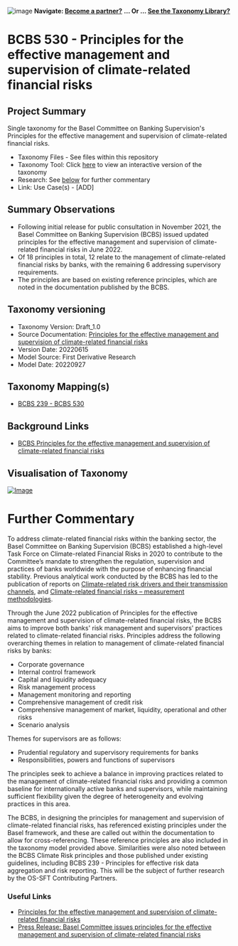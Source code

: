 ![image](https://user-images.githubusercontent.com/112073913/188821900-0c411acf-fbdd-4163-adc9-3ba4e2be78df.png)
**Navigate: [Become a partner?](https://github.com/OS-SFT/06-COLLABORATORS-PARTNERS)**
**... Or ... [See the Taxonomy Library?](https://github.com/orgs/OS-SFT/projects/2)**

# BCBS 530 - Principles for the effective management and supervision of climate-related financial risks

## Project Summary

Single taxonomy for the Basel Committee on Banking Supervision's Principles for the effective management and supervision of climate-related financial risks.

- Taxonomy Files - See files within this repository
- Taxonomy Tool: Click [here](https://os-sft.solidatus.com/viewer/share/ftdCizZPbGYm8eZIzqARJxgsHRzJ2dEO) to view an interactive version of the taxonomy
- Research: See [below](https://github.com/OS-SFT/Taxonomy-Mappings-Library/tree/main/Single%20Taxonomies/BCBS%20530%20-%20Climate%20Risk#further-commentary) for further commentary
- Link: Use Case(s) - [ADD]

## Summary Observations

- Following initial release for public consultation in November 2021, the Basel Committee on Banking Supervision (BCBS) issued updated principles for the effective management and supervision of climate-related financial risks in June 2022.
- Of 18 principles in total, 12 relate to the management of climate-related financial risks by banks, with the remaining 6 addressing supervisory requirements. 
- The principles are based on existing reference principles, which are noted in the documentation published by the BCBS.

## Taxonomy versioning
- Taxonomy Version: Draft_1.0
- Source Documentation: [Principles for the effective management and supervision of climate-related financial risks](https://www.bis.org/bcbs/publ/d532.pdf)
- Version Date: 20220615
- Model Source: First Derivative Research
- Model Date: 20220927

## Taxonomy Mapping(s)
- [BCBS 239 - BCBS 530](https://github.com/OS-SFT/Taxonomy-Mappings-Library/tree/main/Taxonomy%20Mappings%20-%20Double/BCBS%20239%20-%20BCBS%20530)

## Background Links
- [BCBS Principles for the effective management and supervision of climate-related financial risks](https://www.bis.org/bcbs/publ/d532.htm)

## Visualisation of Taxonomy
[![Image](https://user-images.githubusercontent.com/112079442/192291835-b51883bf-9059-45c3-92bf-ba0c892d5d64.png "Click to open interactive Taxonomy Tool")](https://os-sft.solidatus.com/viewer/share/ftdCizZPbGYm8eZIzqARJxgsHRzJ2dEO)

# Further Commentary

To address climate-related financial risks within the banking sector, the Basel Committee on Banking Supervision (BCBS) established a high-level Task Force on Climate-related Financial Risks in 2020 to contribute to the Committee’s mandate to strengthen the regulation, supervision and practices of banks worldwide with the purpose of enhancing financial stability. Previous analytical work conducted by the BCBS has led to the publication of reports on [Climate-related risk drivers and their transmission channels](http://www.bis.org/bcbs/publ/d517.pdf), and [Climate-related financial risks – measurement methodologies](http://www.bis.org/bcbs/publ/d518.pdf).

Through the June 2022 publication of Principles for the effective management and supervision of climate-related financial risks, the BCBS aims to improve both banks' risk management and supervisors' practices related to climate-related financial risks. Principles address the following overarching themes in relation to management of climate-related financial risks by banks:
- Corporate governance
- Internal control framework
- Capital and liquidity adequacy
- Risk management process
- Management monitoring and reporting
- Comprehensive management of credit risk
- Comprehensive management of market, liquidity, operational and other risks
- Scenario analysis

Themes for supervisors are as follows:
- Prudential regulatory and supervisory requirements for banks
- Responsibilities, powers and functions of supervisors

The principles seek to achieve a balance in improving practices related to the management of climate-related financial risks and providing a common baseline for internationally active banks and supervisors, while maintaining sufficient flexibility given the degree of heterogeneity and evolving practices in this area.

The BCBS, in designing the principles for management and supervision of climate-related financial risks, has referenced existing principles under the Basel framework, and these are called out within the documentation to allow for cross-referencing. These reference principles are also included in the taxonomy model provided above. Similarities were also noted between the BCBS Climate Risk principles and those published under existing guidelines, including BCBS 239 - Principles for effective risk data aggregation and risk reporting. This will be the subject of further research by the OS-SFT Contributing Partners.

### Useful Links

- [Principles for the effective management and supervision of climate-related financial risks](https://www.bis.org/bcbs/publ/d532.pdf)
- [Press Release: Basel Committee issues principles for the effective management and supervision of climate-related financial risks](https://www.bis.org/press/p220615.htm)
